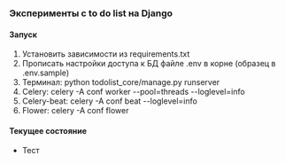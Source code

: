 ### Эксперименты с to do list на Django
#### Запуск
1. Установить зависимости из requirements.txt
2. Прописать настройки доступа к БД файле .env в корне (образец в .env.sample)
3. Терминал: python todolist_core/manage.py runserver
4. Celery: celery -A conf worker --pool=threads --loglevel=info
4. Celery-beat: celery -A conf  beat --loglevel=info
5. Flower: celery -A conf flower

#### Текущее состояние
- Тест
